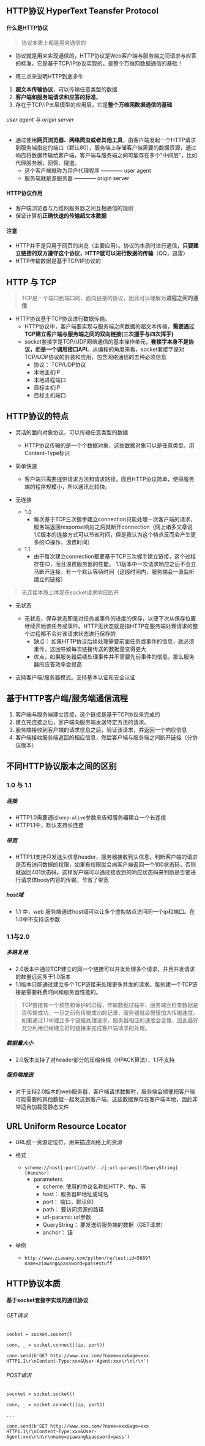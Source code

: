## HTTP协议  HyperText Teansfer Protocol
#### 什么是HTTP协议
> 协议本质上都是用来通信的

- 协议就是用来实现通信的，HTTP协议是Web客户端与服务端之间请求与应答的标准，它是基于TCP/IP协议实现的，是整个万维网数据通信的基础！


- 用三点来说明HTTP到底多牛
1.  **超文本传输协议**，可以传输任意类型的数据
2.  **客户端和服务端请求和应答的标准**。
3.  存在于TCP/IP五层模型的应用层，它是**整个万维网数据通信的基础**

###### user agent 与 origin server
- 通过使用**网页浏览器、网络爬虫或者其他工具**，由客户端发起一个HTTP请求到服务端指定的端口（默认80），服务端上存储客户端需要的数据资源，通过响应将数据传输给客户端，客户端与服务端之间可能存在多个"中间层"，比如代理服务器，网管、隧道。
	- 这个客户端就称为用户代理程序 ———— user agent
	- 服务端就是源服务器 ———— origin server

#### HTTP协议作用
- 客户端浏览器与万维网服务器之间互相通信的规则
- 保证计算机**正确快速的传输超文本数据**


#### 注意
- HTTP并不是只用于网页的浏览（主要应用）。协议的本质时进行通信，**只要建立链接的双方遵守这个协议，HTTP就可以进行数据的传输**（QQ，迅雷）
- HTTP传输数据是基于TCP/IP协议的



## HTTP 与 TCP
> TCP是一个端口到端口的、面向链接的协议，因此可以理解为**进程之间的通信**

- HTTP协议基于TCP协议进行数据传输。
	- HTTP协议中，客户端要实现与服务端之间数据的超文本传输，**需要通过TCP建立客户端与服务端之间的双向链接(三次握手与四次挥手)**
	- socket套接字是TCP/UDP网络通信的基本操作单元，**套接字本身不是协议，而是一个调用接口API**。从编程的角度来看，socket套接字是对TCP/UDP协议的封装和应用，包含网络通信的五种必须信息
		- 协议： TCP/UDP协议
		- 本地主机IP
		- 本地进程端口
		- 目标主机IP
		- 目标主机端口





## HTTP协议的特点
- 灵活的面向对象协议，可以传输任意类型的数据
	- HTTP协议传输的是一个个数据对象，这些数据对象可以是任意类型，用Content-Type标识

- 简单快速
	- 客户端只需要提供请求方法和请求路径，而且HTTP协议简单，使得服务端的程序规模小，所以通讯比较快。

- 无连接
	- 1.0
		- 每次基于TCP三次握手建立connection只能处理一次客户端的请求，服务端返回response响应之后就断开connection（网上诸多文章说1.0版本的连接方式可以节省时间，但是我认为这个特点反而会产生更多的IO操作，浪费时间）
	- 1.1
		- 由于每次建立connection都要基于TCP三次握手建立链接，这个过程存在IO，而且浪费服务器的性能。 1.1版本中一次请求响应之后不会立马断开连接，有一个默认等待时间（这段时间内，服务端会一直监听建立的链接） 
> 无连接本质上体现在socket请求响应断开




- 无状态
	- 无状态，保存状态即是对任务或事件的进度的保存，以便下次从保存位置继续开始该任务或事件。HTTP无状态就是指HTTP在服务端处理请求的整个过程都不会对该请求状态进行保存的
		- 缺点： 如果HTTP协议后续处理需要前面任务或事件的信息，就必须重传，这回导致每次链接传送的数据量变得更大
		- 优点，如果服务器后续处理事件并不需要先前事件的信息，那么服务器的应答效率会提高
 
- 支持客户端/服务器模式。支持基本认证和安全认证



## 基于HTTP客户端/服务端通信流程
1. 客户端与服务端建立连接，这个链接是基于TCP协议来完成的
2. 建立完连接之后，客户端向服务端发送特定方法的请求。
3. 服务端接收到客户端的请求信息之后，验证该请求，并返回一个响应信息
4. 客户端接收服务端返回的相应信息，然后客户端与服务端之间断开链接（分协议版本）




## 不同HTTP协议版本之间的区别
### 1.0 与 1.1
##### 连接
- HTTP1.0需要通过`keep-alive`参数来告知服务器建立一个长连接
- HTTP1.1中，默认支持长连接
##### 带宽
- HTTP1.1支持只发送头信息header，服务器接收到头信息，判断客户端的请求是否有访问数据的权限，如果有权限就会向客户端返回一个100状态码，否则就返回401状态码。这样客户端可以通过接收到的响应状态码来判断是否要进行请求体body内容的传输，节省了带宽

##### host域
- 1.1 中，web 服务端通过host域可以让多个虚拟站点访问同一个ip和端口。在1.0中不支持该参数

### 1.1与2.0
##### 多路复用
- 2.0版本中通过TCP建立的同一个链接可以并发处理多个请求，并且并发请求的数量远远多于1.0版本
- 1.1版本只能通过建立多个TCP链接来处理更多并发的请求。每创建一个TCP链接是需要耗费时间和服务器性能的。

> TCP链接有一个预热和保护的过程，传输数据过程中，服务端会检查数据是否传输成功，一旦之前有传输成功的记录，服务器就会慢慢加大传输速度。如果通过1.1中建立多个链接处理请求，服务器相应的速度会变慢，因此最好充分利用已经建立好的链接来完成客户端请求的处理。

##### 数据量大小
- 2.0版本支持了对header部分的压缩传输（HPACK算法），1.1不支持

##### 服务端推送
- 对于支持2.0版本的web服务器，客户端请求数据时，服务端会顺便把客户端可能需要的其他数据一起发送到客户端，这些数据保存在客户端本地，因此非常适合加载竞静态文件



## URL Uniform Resource Locator
- URL统一资源定位符，用来描述网络上的资源
- 格式
	- `scheme://host[:port]/path/../[;url-params][?QueryString][#anchor]`
		- parameters
			- scheme: 使用的协议名称如HTTP、ftp、等
			- host： 服务器IP地址或域名
			- port： 端口，默认80
			- path： 要访问资源的路径
			- url-params: url参数
			- QueryString： 要发送给服务端的数据（GET请求）
			- anchor： 锚

- 举例
	- `http://www.ziawang.com/python/re/test;id=5689?name=ziawang&password=pass#stuff`

## HTTP协议本质
#### 基于socket套接字实现的通讯协议

###### GET请求
```
socket = socket.socket()

conn, _ = socket.connect((ip, port))

conn.send(b'GET http://www.xxx.com/?name=xxx&age=xxx HTTP1.1\r\nContent-Type:xxx&User-Agent:xxx\r\n\r\n')
```


###### POST请求

```
socnket = socket.socket()

conn, _ = socket.connect((ip, port))

...

conn.send(b'GET http://www.xxx.com/?name=xxx&age=xxx HTTP1.1\r\nContent-Type:xxx&User-Agent:xxx\r\n\r\nname=ziawang&password=pass')
```